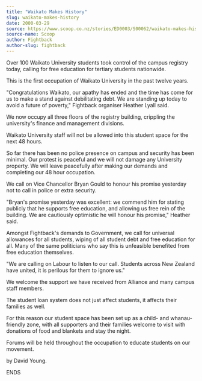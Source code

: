 ```yaml
---
title: "Waikato Makes History"
slug: waikato-makes-history
date: 2000-03-29
source: https://www.scoop.co.nz/stories/ED0003/S00062/waikato-makes-history.htm
source-name: Scoop
author: Fightback
author-slug: fightback
---
```


<p>Over 100 Waikato University students took control of the
campus registry today, calling for free education for
tertiary students nationwide.</p>

<p>This is the first occupation
of Waikato University in the past twelve
years.</p>

<p>"Congratulations Waikato, our apathy has ended and
the time has come for us  to make a stand against
debilitating debt.  We are standing up today to  avoid a
future of poverty," Fightback organiser Heather Lyall
said.</p>

<p>We now occupy all three floors of the registry
building, crippling the  university's finance and management
divisions.</p>

<p>Waikato University staff will not be allowed
into this student space for the  next 48 hours.</p>

<p>So far
there has been no police presence on campus and security has
been minimal.  Our protest is peaceful and we will not
damage any University  property.  We will leave peacefully
after making our demands and completing  our 48 hour
occupation.</p>

<p>We call on Vice Chancellor Bryan Gould to
honour his promise yesterday not to call in police or extra
security.</p>

<p>"Bryan's promise yesterday was excellent: we
commend him for stating  publicly that he supports free
education, and allowing us free rein of the building.  We
are cautiously optimistic he will honour his promise,"
Heather  said.</p>

<p>Amongst Fightback's demands to Government,
we call for universal allowances  for all students, wiping
of all student debt and free education for all.  Many  of
the same politicians who say this is unfeasible benefited
from free  education themselves.<p>
<p>"We are calling on Labour
to listen to our call.  Students across New  Zealand have
united, it is perilous for them to ignore us."</p>

<p>We welcome
the support we have received from Alliance and many campus
staff  members.</p>

<p>The student loan system does not just
affect students, it affects their  families as well.</p>

<p>For
this reason our student space has been set up as a child-
and whanau- friendly zone, with all supporters and their
families welcome to visit with  donations of food and
blankets and stay the night.</p>

<p>Forums will be held
throughout the occupation to educate students on our
movement.</p>

<p>by David
Young.</p>

<p>ENDS</p>  